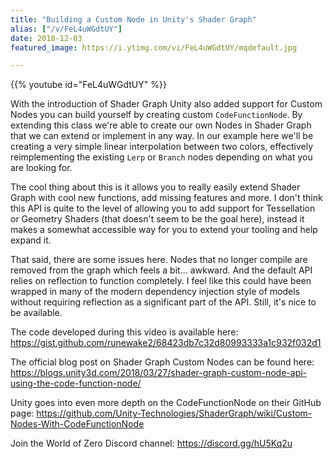 ```yaml
---
title: "Building a Custom Node in Unity's Shader Graph"
alias: ["/v/FeL4uWGdtUY"]
date: 2018-12-03
featured_image: https://i.ytimg.com/vi/FeL4uWGdtUY/mqdefault.jpg

---
```


{{% youtube id="FeL4uWGdtUY" %}}

With the introduction of Shader Graph Unity also added support for Custom Nodes you can build yourself by creating custom `CodeFunctionNode`. By extending this class we're able to create our own Nodes in Shader Graph that we can extend or implement in any way. In our example here we'll be creating a very simple linear interpolation between two colors, effectively reimplementing the existing `Lerp` or `Branch` nodes depending on what you are looking for.

The cool thing about this is it allows you to really easily extend Shader Graph with cool new functions, add missing features and more. I don't think this API is quite to the level of allowing you to add support for Tessellation or Geometry Shaders (that doesn't seem to be the goal here), instead it makes a somewhat accessible way for you to extend your tooling and help expand it.

That said, there are some issues here. Nodes that no longer compile are removed from the graph which feels a bit... awkward. And the default API relies on reflection to function completely. I feel like this could have been wrapped in many of the modern dependency injection style of models without requiring reflection as a significant part of the API. Still, it's nice to be available.

The code developed during this video is available here: https://gist.github.com/runewake2/68423db7c32d80993333a1c932f032d1

The official blog post on Shader Graph Custom Nodes can be found here: https://blogs.unity3d.com/2018/03/27/shader-graph-custom-node-api-using-the-code-function-node/

Unity goes into even more depth on the CodeFunctionNode on their GitHub page: https://github.com/Unity-Technologies/ShaderGraph/wiki/Custom-Nodes-With-CodeFunctionNode

Join the World of Zero Discord channel: https://discord.gg/hU5Kq2u